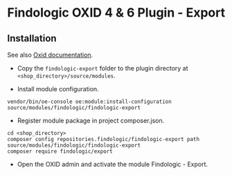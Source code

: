 # Findologic OXID 4 & 6 Plugin - Export

## Installation
See also [Oxid documentation](https://docs.oxid-esales.com/developer/en/6.2/development/modules_components_themes/module/installation_setup/installation.html).

* Copy the `findologic-export` folder to the plugin directory at `<shop_directory>/source/modules`.

* Install module configuration.
```
vendor/bin/oe-console oe:module:install-configuration source/modules/findologic/findologic-export
```

* Register module package in project composer.json.
```
cd <shop_directory>
composer config repositories.findologic/findologic-export path source/modules/findologic/findologic-export
composer require findologic/export
```

* Open the OXID admin and activate the module Findologic - Export.
